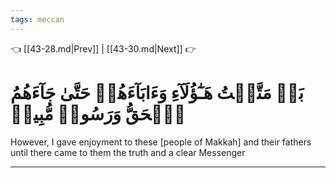 ```yaml
---
tags: meccan
---
```


👈 [[43-28.md|Prev]] | [[43-30.md|Next]] 👉

# بَلۡ مَتَّعۡتُ هَـٰٓؤُلَآءِ وَءَابَآءَهُمۡ حَتَّىٰ جَآءَهُمُ ٱلۡحَقُّ وَرَسُولٞ مُّبِينٞ

However, I gave enjoyment to these [people of Makkah] and their fathers until there came to them the truth and a clear Messenger

---

